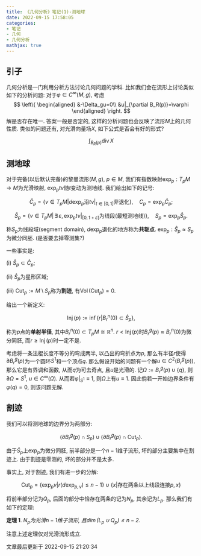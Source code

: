 ```yaml
---
title: 《几何分析》笔记(1)-测地球
date: 2022-09-15 17:58:05
categories: 
- 笔记
- 几何
- 几何分析
mathjax: true
---
```


## 引子

几何分析是一门利用分析方法讨论几何问题的学科.
比如我们会在流形上讨论类似如下的分析问题:
对于$\varphi\in C^\infty(M,g),$ 考虑 
$$
\left\{
 \begin{aligned}
 &-\Delta_gu=0\\
 &u|_{\partial B_R(p)}=\varphi
 \end{aligned}
 \right.
$$
 解是否存在唯一. 答案一般是否定的,
这样的分析问题也会反映了流形$M$上的几何性质. 类似的问题还有,
对光滑向量场$X,$ 如下公式是否会有好的形式?


$$
\int_{B_R(p)}\operatorname{div}X
$$



## 测地球

对于完备(以后默认完备)的黎曼流形$(M,g),$ $p\in M,$
我们有指数映射$\exp_p:T_pM\rightarrow M$为光滑映射,
$\exp_ptv$随$t$变动为测地线. 我们给出如下的记号:

$$
\widehat{C}_p=\{v\in T_pM|d\exp_p \text{沿$tv|_{t\in[0,1]}$非退化}\},\quad C_p=\exp_p\widehat{C}_p;
$$



$$
\widehat{S}_p=\{v\in T_pM|\,\exists\,\varepsilon, \exp_ptv|_{[0,1+\varepsilon]} \text{为线段(最短测地线)}\},\quad S_p=\exp_p\widehat{S}_p.
$$


称$S_p$为线段域(segment domain), $d\exp_p$退化的地方称为**共轭点**.
$\exp_p:\widehat{S}_p\approx S_p$为微分同胚. (是否要去掉零测集?)

一些事实是:

(i) $\widehat{S}_p\subset \widehat{C}_p$;

(ii) $\widehat{S}_p$为星形区域;

(iii) $\operatorname{Cut}_p:=M\setminus S_p$称为**割迹**,
 有$\operatorname{Vol}(\operatorname{Cut}_p)=0.$

给出一个新定义:


$$
\operatorname{Inj}(p):=\inf \{r|B_r^n(0)\subset \widehat{S}_p\},
$$


称为$p$点的**单射半径**, 其中$B_r^n(0)\subset T_pM\cong \mathbb{R}^n.$
$r<\operatorname{Inj}(p)$时$B_r^g(p)\approx B_r^n(0)$为微分同胚,
而$r\ge \operatorname{Inj}(p)$时一定不是.

考虑将一条法棍长度不等分的弯成两半, 以凸出的弯折点为$p,$
那么有半径$r$使得$\partial B_r^g(p)$为一个圆环$S^1$和一个顶点$q$.
那么假设开始的问题有一个解$u\in C^2(B_r^g(p)),$ 那么它是有界调和函数,
从而$q$为可去奇点, 且$u$是光滑的. 记$\Omega:=B_r^g(p)\cup \{q\},$
则$\partial \Omega=S^1,$ $u\in C^\infty(\Omega).$
从而若$\varphi|_{S^1}\equiv 1,$ 则$\Omega$上有$u\equiv 1.$
因此倘若一开始边界条件有$\varphi(q)=0,$ 则该问题无解.

## 割迹

我们可以将测地球的边界分为两部分:


$$
(\partial B_r^g(p)\cap S_p)\cup (\partial B_r^g(p)\cap \operatorname{Cut}_p).
$$


由于$\widehat{S}_p$上$\exp_p$为微分同胚, 前半部分是一个$n-1$维子流形,
坏的部分主要集中在割迹上. 由于割迹是零测的, 坏的部分并不是太多.

事实上, 对于割迹, 我们有进一步的分解:

$$
\operatorname{Cut}_p=\{\exp_p v|r(d\exp_{p,v})\le n-1\}\cup \{x| \text{存在两条以上线段连接$p,x$}\}
$$

将前半部分记为$Q_p,$ 后面的部分中恰存在两条的记为$N_p,$ 其余记为$L_p.$
那么我们有如下的定理:

**定理 1**. *$N_p$为光滑$n-1$维子流形, 且$\dim(L_p\cup Q_p)\le n-2.$* 

注意上述定理仅对光滑流形成立.

文章最后更新于 2022-09-15 21:20:34 

